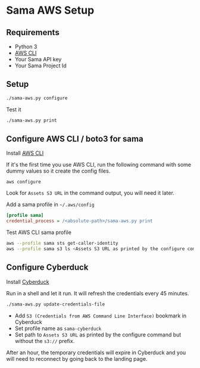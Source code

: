 # Sama AWS Setup

## Requirements

  * Python 3
  * [AWS CLI](https://aws.amazon.com/cli/)
  * Your Sama API key
  * Your Sama Project Id

## Setup

```bash
./sama-aws.py configure
```

Test it

```bash
./sama-aws.py print
```

## Configure AWS CLI / boto3 for sama

Install [AWS CLI](https://aws.amazon.com/cli/)

If it's the first time you use AWS CLI, run the following command with some dummy values so it create the config files.

```
aws configure
```

Look for `Assets S3 URL` in the command output, you will need it later.

Add a sama profile in `~/.aws/config`

```ini
[profile sama]
credential_process = /<absolute-path>/sama-aws.py print
```

Test AWS CLI sama profile

```bash
aws --profile sama sts get-caller-identity 
aws --profile sama s3 ls <Assets S3 URL as printed by the configure command>
```

## Configure Cyberduck

Install [Cyberduck](https://cyberduck.io/)

Run in a shell and let it run. It will refresh the credentials every 45 minutes.

```bash
./sama-aws.py update-credentials-file
```

- Add `S3 (Credentials from AWS Command Line Interface)` bookmark in Cyberduck
- Set profile name as `sama-cyberduck`
- Set path to `Assets S3 URL` as printed by the configure command but without the `s3://` prefix.

After an hour, the temporary credentials will expire in Cyberduck and you will need to reconnect by going back to the landing page.
